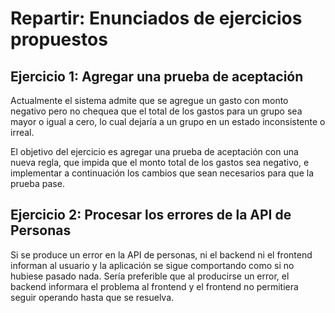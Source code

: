 # Repartir: Enunciados de ejercicios propuestos

## Ejercicio 1: Agregar una prueba de aceptación
Actualmente el sistema admite que se agregue un gasto con monto negativo pero no chequea que el total de los gastos para un grupo sea mayor o igual a cero, lo cual dejaría a un grupo en un estado inconsistente o irreal.

El objetivo del ejercicio es agregar una prueba de aceptación con una nueva regla, que impida que el monto total de los gastos sea negativo, e implementar a continuación los cambios que sean necesarios para que la prueba pase.


## Ejercicio 2: Procesar los errores de la API de Personas
Si se produce un error en la API de personas, ni el backend ni el frontend informan al usuario y la aplicación se sigue comportando como si no hubiese pasado nada. Sería preferible que al producirse un error, el backend informara el problema al frontend y el frontend no permitiera seguir operando hasta que se resuelva.

